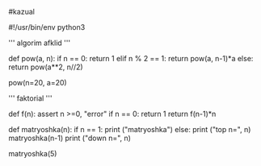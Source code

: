 #kazual

#!/usr/bin/env python3

''' algorim afklid '''

def pow(a, n):
 if n == 0:
   return 1
 elif n % 2 == 1:
   return pow(a, n-1)*a
 else:
   return pow(a**2, n//2)

pow(n=20, a=20)

''' faktorial '''

def f(n):
  assert n >=0, "error"
  if n == 0:
    return 1
  return f(n-1)*n   

def matryoshka(n):
  if n == 1:
     print ("matryoshka")
  else:
    print ("top n=", n)
    matryoshka(n-1)
    print ("down n=", n)

matryoshka(5)

